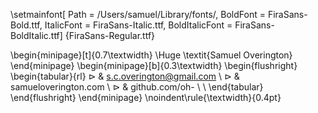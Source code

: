\setmainfont[
Path = /Users/samuel/Library/fonts/,
BoldFont = FiraSans-Bold.ttf,
ItalicFont = FiraSans-Italic.ttf,
BoldItalicFont  = FiraSans-BoldItalic.ttf]
{FiraSans-Regular.ttf}

\begin{minipage}[t]{0.7\textwidth}
  \Huge \textit{Samuel Overington}
\end{minipage}
\begin{minipage}[b]{0.3\textwidth}
  \begin{flushright}
    \begin{tabular}{rl}
      $\rhd$ & s.c.overington@gmail.com \\
      $\rhd$ & samueloverington.com \\
      $\rhd$ & github.com/oh- \\
      \\
    \end{tabular}
  \end{flushright}
\end{minipage}
\noindent\rule{\textwidth}{0.4pt}
